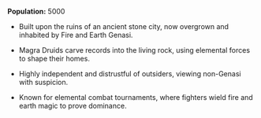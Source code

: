 **Population:** 5000

- Built upon the ruins of an ancient stone city, now overgrown and inhabited by Fire and Earth Genasi.

- Magra Druids carve records into the living rock, using elemental forces to shape their homes.

- Highly independent and distrustful of outsiders, viewing non-Genasi with suspicion.

- Known for elemental combat tournaments, where fighters wield fire and earth magic to prove dominance.

